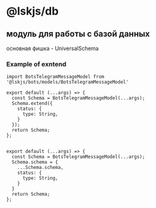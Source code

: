 # @lskjs/db

## модуль для работы с базой данных

основная фишка - UniversalSchema

### Example of exntend

```
import BotsTelegramMessageModel from '@lskjs/bots/models/BotsTelegramMessageModel'

export default (...args) => {
  const Schema = BotsTelegramMessageModel(...args);
  Schema.extend({
    status: {
      type: String,
    }
  });
  return Schema;
};


export default (...args) => {
  const Schema = BotsTelegramMessageModel(...args);
  Schema.schema = {
    ...Schema.schema,
    status: {
      type: String,
    }
  }
  return Schema;
};

```